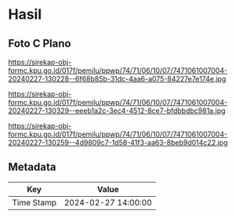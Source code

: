 # Hasil

## Foto C Plano

https://sirekap-obj-formc.kpu.go.id/017f/pemilu/ppwp/74/71/06/10/07/7471061007004-20240227-130228--6f68b85b-31dc-4aa6-a075-84227e7e174e.jpg

https://sirekap-obj-formc.kpu.go.id/017f/pemilu/ppwp/74/71/06/10/07/7471061007004-20240227-130329--eeeb1a2c-3ec4-4512-8ce7-bfdbbdbc981a.jpg

https://sirekap-obj-formc.kpu.go.id/017f/pemilu/ppwp/74/71/06/10/07/7471061007004-20240227-130259--4d9809c7-1d58-41f3-aa63-8beb9d014c22.jpg


## Metadata

| Key        | Value               |
| ---------- | ------------------- |
| Time Stamp | 2024-02-27 14:00:00 |



